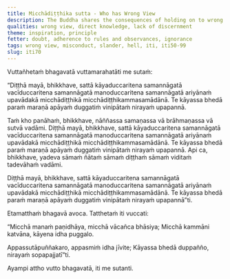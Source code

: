 ```yaml
---
title: Micchādiṭṭhika sutta - Who has Wrong View
description: The Buddha shares the consequences of holding on to wrong views and acting upon them based on his direct knowledge.
qualities: wrong view, direct knowledge, lack of discernment
theme: inspiration, principle
fetter: doubt, adherence to rules and observances, ignorance
tags: wrong view, misconduct, slander, hell, iti, iti50-99
slug: iti70
---
```


Vuttañhetaṁ bhagavatā vuttamarahatāti me sutaṁ:

“Diṭṭhā mayā, bhikkhave, sattā kāyaduccaritena samannāgatā vacīduccaritena samannāgatā manoduccaritena samannāgatā ariyānaṁ upavādakā micchādiṭṭhikā micchādiṭṭhikammasamādānā. Te kāyassa bhedā paraṁ maraṇā apāyaṁ duggatiṁ vinipātaṁ nirayaṁ upapannā.

Taṁ kho panāhaṁ, bhikkhave, nāññassa samaṇassa vā brāhmaṇassa vā sutvā vadāmi. Diṭṭhā mayā, bhikkhave, sattā kāyaduccaritena samannāgatā vacīduccaritena samannāgatā manoduccaritena samannāgatā ariyānaṁ upavādakā micchādiṭṭhikā micchādiṭṭhikammasamādānā. Te kāyassa bhedā paraṁ maraṇā apāyaṁ duggatiṁ vinipātaṁ nirayaṁ upapannā. Api ca, bhikkhave, yadeva sāmaṁ ñātaṁ sāmaṁ diṭṭhaṁ sāmaṁ viditaṁ tadevāhaṁ vadāmi.

Diṭṭhā mayā, bhikkhave, sattā kāyaduccaritena samannāgatā vacīduccaritena samannāgatā manoduccaritena samannāgatā ariyānaṁ upavādakā micchādiṭṭhikā micchādiṭṭhikammasamādānā. Te kāyassa bhedā paraṁ maraṇā apāyaṁ duggatiṁ vinipātaṁ nirayaṁ upapannā”ti.

Etamatthaṁ bhagavā avoca. Tatthetaṁ iti vuccati:

“Micchā manaṁ paṇidhāya,
micchā vācañca bhāsiya;
Micchā kammāni katvāna,
kāyena idha puggalo.

Appassutāpuññakaro,
appasmiṁ idha jīvite;
Kāyassa bhedā duppañño,
nirayaṁ sopapajjatī”ti.

Ayampi attho vutto bhagavatā, iti me sutanti.
